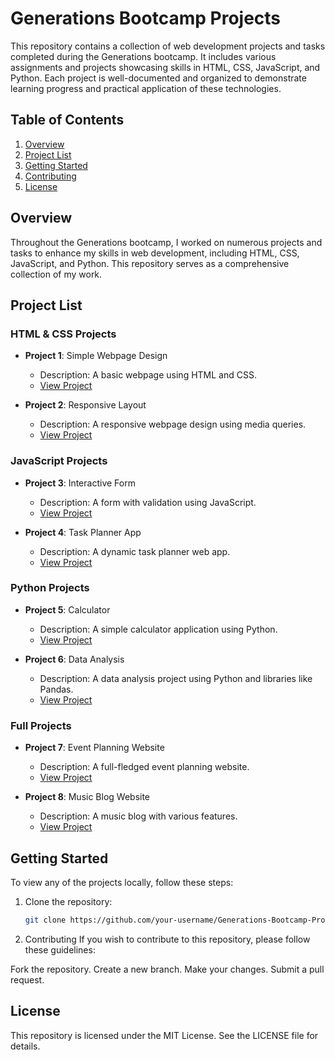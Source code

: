 # Generations Bootcamp Projects

This repository contains a collection of web development projects and tasks completed during the Generations bootcamp. It includes various assignments and projects showcasing skills in HTML, CSS, JavaScript, and Python. Each project is well-documented and organized to demonstrate learning progress and practical application of these technologies.

## Table of Contents

1. [Overview](#overview)
2. [Project List](#project-list)
3. [Getting Started](#getting-started)
4. [Contributing](#contributing)
5. [License](#license)

## Overview

Throughout the Generations bootcamp, I worked on numerous projects and tasks to enhance my skills in web development, including HTML, CSS, JavaScript, and Python. This repository serves as a comprehensive collection of my work.

## Project List

### HTML & CSS Projects

- **Project 1**: Simple Webpage Design
  - Description: A basic webpage using HTML and CSS.
  - [View Project](./html-css/project1)

- **Project 2**: Responsive Layout
  - Description: A responsive webpage design using media queries.
  - [View Project](./html-css/project2)

### JavaScript Projects

- **Project 3**: Interactive Form
  - Description: A form with validation using JavaScript.
  - [View Project](./javascript/project3)

- **Project 4**: Task Planner App
  - Description: A dynamic task planner web app.
  - [View Project](./javascript/project4)

### Python Projects

- **Project 5**: Calculator
  - Description: A simple calculator application using Python.
  - [View Project](./python/project5)

- **Project 6**: Data Analysis
  - Description: A data analysis project using Python and libraries like Pandas.
  - [View Project](./python/project6)

### Full Projects

- **Project 7**: Event Planning Website
  - Description: A full-fledged event planning website.
  - [View Project](./full-projects/event-planning)

- **Project 8**: Music Blog Website
  - Description: A music blog with various features.
  - [View Project](./full-projects/music-blog)

## Getting Started

To view any of the projects locally, follow these steps:

1. Clone the repository:
   ```bash
   git clone https://github.com/your-username/Generations-Bootcamp-Projects.git

2. Contributing
If you wish to contribute to this repository, please follow these guidelines:

Fork the repository.
Create a new branch.
Make your changes.
Submit a pull request.

## License
This repository is licensed under the MIT License. See the LICENSE file for details.
